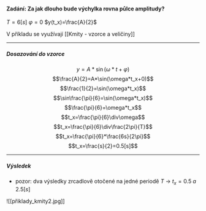 
#### Zadání: Za jak dlouho bude výchylka rovna půlce amplitudy?
$T=6[s]$
$\varphi=0$
$y(t_x)=\frac{A}{2}$ 

V příkladu se využívají [[Kmity - vzorce a veličiny]]

---
##### Dosazování do vzorce

$$y=A*\sin(\omega*t+\varphi)$$
$$\frac{A}{2}=A*\sin(\omega*t_x+0)$$
$$\frac{1}{2}=\sin(\omega*t_x)$$
$$\sin\frac{\pi}{6}=\sin(\omega*t_x)$$$$\frac{\pi}{6}=\omega*t_x$$
$$t_x=\frac{\pi}{6}\div\omega$$
$$t_x=\frac{\pi}{6}\div\frac{2\pi}{T}$$
$$t_x=\frac{\pi}{6}*\frac{6s}{2\pi}$$
$$t_x=\frac{s}{2}=0.5[s]$$

---
##### Výsledek

- pozor: dva výsledky zrcadlově otočené na jedné periodě $T$ $\rightarrow$ $t_x=0.5\;a\;2.5[s]$

![[přiklady_kmity2.jpg]]

